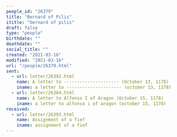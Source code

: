 ```yaml
---
people_id: "26379"
title: "Bernard of Pilis"
ititle: "bernard of pilis"
draft: false
type: "people"
birthdate: ""
deathdate: ""
social_title: ""
created: "2021-03-16"
modified: "2021-03-16"
url: "/people/26379.html"
sent:
  - url: letter/26392.html
    name: A letter to --------------------- (October 13, 1178)
    iname: a letter to --------------------- (october 13, 1178)
  - url: letter/26384.html
    name: A letter to Alfonso I of Aragon (October 15, 1178)
    iname: a letter to alfonso i of aragon (october 15, 1178)
received:
  - url: letter/26393.html
    name: Assignment of a fief
    iname: assignment of a fief
---
```

